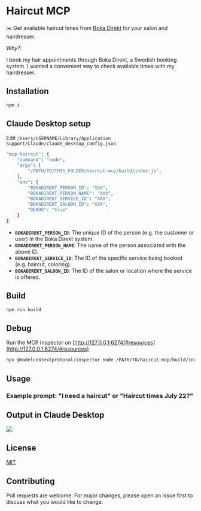 # Haircut MCP

✂️ Get available haircut times from [Boka Direkt](https://www.bokadirekt.se/) for your salon and hairdresser.

_Why?:_

I book my hair appointments through Boka Direkt, a Swedish booking system. I wanted a convenient way to check available times with my hairdresser.

## Installation

```bash
npm i
```

## Claude Desktop setup

Edit `/Users/USERNAME/Library/Application Support/Claude/claude_desktop_config.json`

```bash
"mcp-haircut": {
	"command": "node",
	"args": [
		"/PATH/TO/THIS_FOLDER/haircut-mcp/build/index.js",
	],
	"env": {
		"BOKADIREKT_PERSON_ID": "XXX",
		"BOKADIREKT_PERSON_NAME": "XXX",
		"BOKADIREKT_SERVICE_ID": "XXX",
		"BOKADIREKT_SALOON_ID": "XXX",
		"DEBUG": "true"
	}
}
```
- **`BOKADIREKT_PERSON_ID`**: The unique ID of the person (e.g. the customer or user) in the Boka Direkt system.
- **`BOKADIREKT_PERSON_NAME`**: The name of the person associated with the above ID.
- **`BOKADIREKT_SERVICE_ID`**: The ID of the specific service being booked (e.g. haircut, coloring).
- **`BOKADIREKT_SALOON_ID`**: The ID of the salon or location where the service is offered.


## Build

```bash
npm run build
```

## Debug

Run the MCP Inspector on [http://127.0.0.1:6274/#resources](http://127.0.0.1:6274/#resources)

```bash
npx @modelcontextprotocol/inspector node /PATH/TO/haircut-mcp/build/index.js
```

## Usage

### Example prompt: "I need a haircut" or "Haircut times July 22?"

## Output in Claude Desktop

![](https://res.cloudinary.com/urre/image/upload/v1750845140/lxvtcbw9rnntloz3fgdn.png)

## License

[MIT](LICENSE)

## Contributing

Pull requests are welcome. For major changes, please open an issue first to discuss what you would like to change.
